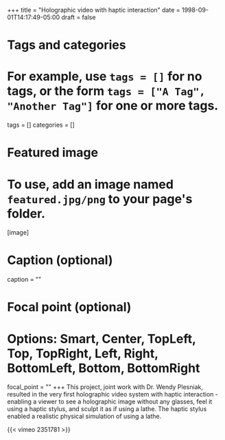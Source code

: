 +++
title = "Holographic video with haptic interaction"
date = 1998-09-01T14:17:49-05:00
draft = false

# Tags and categories
# For example, use `tags = []` for no tags, or the form `tags = ["A Tag", "Another Tag"]` for one or more tags.
tags = []
categories = []

# Featured image
# To use, add an image named `featured.jpg/png` to your page's folder.
[image]
  # Caption (optional)
  caption = ""

  # Focal point (optional)
  # Options: Smart, Center, TopLeft, Top, TopRight, Left, Right, BottomLeft, Bottom, BottomRight
  focal_point = ""
+++
This project, joint work with Dr. Wendy Plesniak, resulted in the very first holographic video system with haptic interaction - enabling a viewer to see a holographic image without any glasses, feel it using a haptic stylus, and sculpt it as if using a lathe. The haptic stylus enabled a realistic physical simulation of using a lathe.

{{< vimeo 2351781 >}}
